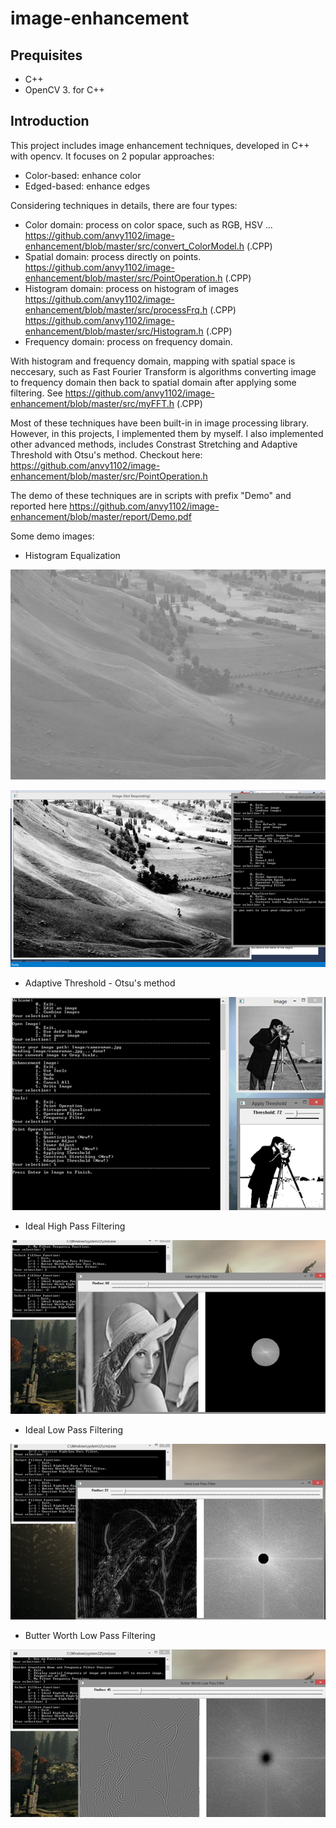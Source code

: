 # image-enhancement

## Prequisites
+ C++
+ OpenCV 3. for C++

## Introduction

This project includes image enhancement techniques, developed in C++ with opencv. It focuses on 2 popular approaches:
- Color-based: enhance color
- Edged-based: enhance edges

Considering techniques in details, there are four types:
- Color domain: process on color space, such as RGB, HSV ...
https://github.com/anvy1102/image-enhancement/blob/master/src/convert_ColorModel.h (.CPP)
- Spatial domain: process directly on points. 
https://github.com/anvy1102/image-enhancement/blob/master/src/PointOperation.h (.CPP)
- Histogram domain: process on histogram of images
https://github.com/anvy1102/image-enhancement/blob/master/src/processFrq.h (.CPP)
https://github.com/anvy1102/image-enhancement/blob/master/src/Histogram.h (.CPP)
- Frequency domain: process on frequency domain.

With histogram and frequency domain, mapping with spatial space is neccesary, such as Fast Fourier Transform is algorithms converting image to frequency domain then back to spatial domain after applying some filtering. See https://github.com/anvy1102/image-enhancement/blob/master/src/myFFT.h (.CPP)

Most of these techniques have been built-in in image processing library. However, in this projects, I implemented them by myself. I also implemented other advanced methods, includes Constrast Stretching and Adaptive Threshold with Otsu's method. Checkout here: https://github.com/anvy1102/image-enhancement/blob/master/src/PointOperation.h

The demo of these techniques are in scripts with prefix "Demo" and reported here https://github.com/anvy1102/image-enhancement/blob/master/report/Demo.pdf

Some demo images:

+ Histogram Equalization

![Histogram Equalization - Raw image](images/before_hist_equa.png)

![Histogram Equalization - Result](images/after_hist_equa.png)

+ Adaptive Threshold - Otsu's method

![Histogram Equalization - Raw image](images/Otsu.png)

+ Ideal High Pass Filtering

![Ideal High Pass Filtering](images/Ideal_High_Pass_Filter.png)

+ Ideal Low Pass Filtering

![Ideal Low Pass Filtering](images/Ideal_Low_Pass_Filter.png)

+ Butter Worth Low Pass Filtering

![Butter Worth Low Pass Filtering- Raw image](images/Butter_Worth_Low_Pass_Filter.png)



